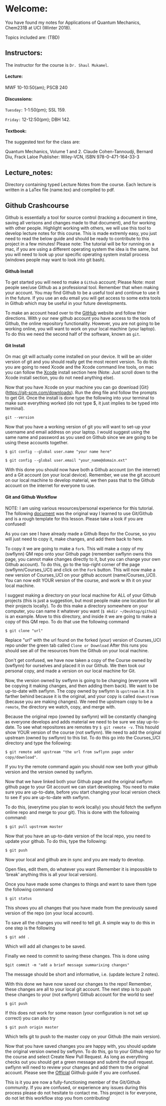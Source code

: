 # Welcome:
You have found my notes for Applications of Quantum Mechanics, Chem231B at UCI (Winter 2018).

Topics included are: (TBD)

## Instructors:
The instructor for the course is `Dr. Shaul Mukamel`.

#### Lecture:
MWF 10-10:50(am); PSCB 240

#### Discussions:
`Tuesday:` 1-1:50(pm); SSL 159.

`Friday:` 12-12:50(pm); DBH 142.

#### Textbook:
The suggested text for the class are:

Quantum Mechanics, Volume 1 and 2. Claude Cohen-Tannoudji, Bernard Diu, Frack Laloe
Publisher: Wiley-VCN, ISBN 978-0-471-164-33-3


## Lecture_notes:
Directory containing typed Lecture Notes from the course.
Each lecture is written in a LaTex file (name.tex) and compiled to pdf.

## Github Crashcourse
Github is essentially a tool for source control (tracking a document in time, saving all verisons and changes made to that document), and for working with other people.
Highlight working with others, we will use this tool to develop lecture notes for this course.
This is made extremly easy, you just need to read the below guide and should be ready to contribute to this project in a few minutes!
Please note: The tutorial will be for running on a mac, if you are using a different operating system the idea is the same, but you will need to look up your specific operating system install process (windows people may want to look into git bash).

#### Github Install
To get started you will need to make a `Github` account; Please Note: most people see/use Github as a professional tool.
Remember that when making your account. 
You may find Github to be a useful tool and continue to use it in the future.
If you use an edu email you will get access to some extra tools in Github which  may be useful in your future developments.

To make an account head over to the [GitHub](http://github.com) website and follow thier directions.
With y our new github account you have access to the tools of Github, the online repository functionality.
However, you are not going to be working online, you will want to work on your local machine (your laptop).
To do this we need the second half of the software, known as `git`.

#### Git Install
On mac git will actually come installed on your device.
It will be an older version of git and you should really get the most recent version.
To do this you are going to need Xcode and the Xcode command line tools, on mac you can follow the [Xcode](https://github.com/swflynn/fortran_tutorials/tree/master/fortran_crashcourse/00) install section here (Note: Just scroll down to the Xcode install section, you do not need anything else).

Now that you have Xcode on your machine you can go download [Git}(https://git-scm.com/downloads).
Run the dmg file and follow the prompts to get Git.
Once the install is done type the following into your terminal to make sure everything worked (do not type $, it just implies to be typed into terminal).

`git --version`

Now that you have a working version of git you will want to set-up your username and email address on your laptop.
I would suggest using the same name and password as you used on Github since we are going to be using these accounts together.

`$ git config --global user.name "your name here"`

`$ git config --global user.email "your_name@domain.ext"`

With this done you should now have both a Github account (on the internet) and a Git account (on your local device).
Remember, we use the git account on our local machine to develop material, we then pass that to the Github account on the internet for everyone to use.

#### Git and Github Workflow
NOTE: I am using various resources/personal experience for this tutorial.
The following [document](http://justinbois.github.io/bootcamp/2017/lessons/l12_practice_with_git.html) was the original way I learned to use Git/Github and is a rough template for this lesson.
Please take a look if you are confused!

As you can see I have already made a Github Repo for the Course, so you will just need to copy it, make changes, and add them back to here.

To copy it we are going to make a `fork`.
This will make a copy of my (swflynn) QM repo onto your Github page (remember swflynn owns this page, you cannot make changes directly to it, but you can change your own Github account).
To do this, go to the top-right corner of the page (swflynn/Courses_UCI) and click on the `Fork` button.
This will now make a new  version of Courses_UCI on your github account (name/Courses_UCI).
You can now edit YOUR version of the course,  and work w ith it on your local machine.

I suggest making a directory on your local machine for ALL of your Github projects (this is just a suggestion, but most people make one location for all their projects locally).
To do this make a directory somewhere on your computer, you can name it whatever you want (`$ mkdir ~/Desktop/github`) is an example.
Move to this directory, and inside it we are going to make a copy of this QM repo.
To do that use the following command

`$ git clone "url"`

Replace "url" with the url found on the forked (your) version of Courses_UCI repo under the green tab called `Clone or Download`
After this runs you should see all of the resources from the Github on your local machine.

Don't get confused, we have now taken a copy of the Course owned by (swflynn) for ourselves and placed it in our Github.
We then took our personal copy, and made a version on our local machine for Git.

Now, the version owned by swflynn is going to be changing (everyone will be copying it making changes, and then adding them back).
We want to be up-to-date with swflynn.
The copy owned by swflynn is `upstream` i.e. it is farther behind because it is the original, and your copy is called `downstream` (because you are making changes).
We need the upstream copy to be a `remote`, the directory we  watch, copy, and merge  with.

Because the original repo (owned by swflynn) will be constantly changing as everyone develops and adds material we need to be sure we stay up-to-date.
To see what repositores are remotes try `$ git remote -v`.
This hsould show YOUR version of the course (not swflynn).
We need to add the original upstream (owned by swflynn) to this list.
To do this go into the Courses_UCI directory and type the following:

`$ git remote add upstream "the url from swflynn page under copy/download"`.

If you try the remote command again you should now see both your github version and the version owned by swflynn.

Now that we have linked both your Github page and the original swflynn github page to your Git account we can start developing.
You need  to make sure you are up-to-date, before you start changing your local version check to see if you are up-to-date with swflynn.

To do this, (everytime you plan to work locally) you should fetch the swflynn online repo and merge to your git).
This is done with the following command:

`$ git pull upstream master`

Now that you have an up-to-date version of the local repo, you need to update your github. To do this, type the following:

`$ git push`

Now your local and github are in sync and you are ready to develop.

Open files, edit them, do whatever you want (Remember it is impossible to 'break' anything this is all your local version).

Once you have made some changes  to things and want to save them type the following command

`$ git status`

This shows you all changes that you have made from the previously saved version of the repo (on your local account).

To save all the changes you will need to tell git.
A simple way to do this in one step is the following

`$ git add .`

Which will add all changes  to be  saved.

Finally we need to commit to saving these changes.
This is done using

`$git commit -m "add a brief message summarixing changes"`

The message should be short and informative, i.e. (update lecture 2 notes).

With this done we have now saved our changes to the repo!
Remember, these changes are all to your local git account.
The next step is to push these changes to your (not swflynn) Github account for the world to see!

`$ git push`

If this does not work for some reason (your configuration is not  set up correct) you can also try

`$ git push origin master`

Which tells git to push to the master copy on your Github (the main version).

Now that you have saved changes you are happy with, you should update the original version owned by swflynn.
To do this, go to your Github repo for the course and select Create New Pull Request.
As long as everything checks out you should get a green message and submit the pull request.
swflynn will need to review your changes and add them to the original account.
Please see the [Official](https://help.github.com/articles/creating-a-pull-request-from-a-fork/) Giithub guide if you are confused.

This is it you are now a fully-functioning member of the Git/Github community.
If you are confused, or experience any issues during this process please do not hesitate to contact me.
This project is for everyone, do not let this workflow stop you from contributing!
